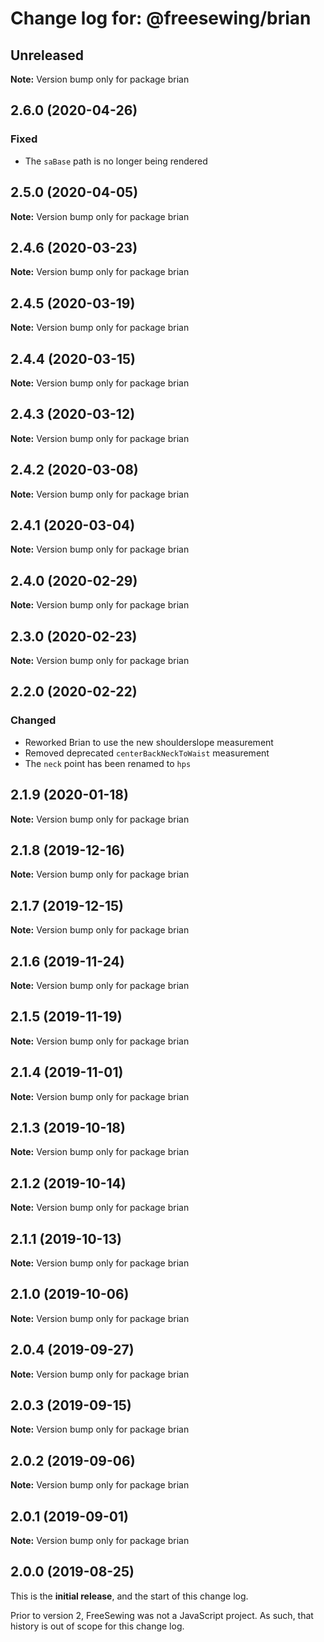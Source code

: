 # Change log for: @freesewing/brian

## Unreleased

**Note:** Version bump only for package brian

## 2.6.0 (2020-04-26)

### Fixed

- The `saBase` path is no longer being rendered

## 2.5.0 (2020-04-05)

**Note:** Version bump only for package brian

## 2.4.6 (2020-03-23)

**Note:** Version bump only for package brian

## 2.4.5 (2020-03-19)

**Note:** Version bump only for package brian

## 2.4.4 (2020-03-15)

**Note:** Version bump only for package brian

## 2.4.3 (2020-03-12)

**Note:** Version bump only for package brian

## 2.4.2 (2020-03-08)

**Note:** Version bump only for package brian

## 2.4.1 (2020-03-04)

**Note:** Version bump only for package brian

## 2.4.0 (2020-02-29)

**Note:** Version bump only for package brian

## 2.3.0 (2020-02-23)

**Note:** Version bump only for package brian

## 2.2.0 (2020-02-22)

### Changed

- Reworked Brian to use the new shoulderslope measurement
- Removed deprecated `centerBackNeckToWaist` measurement
- The `neck` point has been renamed to `hps`

## 2.1.9 (2020-01-18)

**Note:** Version bump only for package brian

## 2.1.8 (2019-12-16)

**Note:** Version bump only for package brian

## 2.1.7 (2019-12-15)

**Note:** Version bump only for package brian

## 2.1.6 (2019-11-24)

**Note:** Version bump only for package brian

## 2.1.5 (2019-11-19)

**Note:** Version bump only for package brian

## 2.1.4 (2019-11-01)

**Note:** Version bump only for package brian

## 2.1.3 (2019-10-18)

**Note:** Version bump only for package brian

## 2.1.2 (2019-10-14)

**Note:** Version bump only for package brian

## 2.1.1 (2019-10-13)

**Note:** Version bump only for package brian

## 2.1.0 (2019-10-06)

**Note:** Version bump only for package brian

## 2.0.4 (2019-09-27)

**Note:** Version bump only for package brian

## 2.0.3 (2019-09-15)

**Note:** Version bump only for package brian

## 2.0.2 (2019-09-06)

**Note:** Version bump only for package brian

## 2.0.1 (2019-09-01)

**Note:** Version bump only for package brian

## 2.0.0 (2019-08-25)

This is the **initial release**, and the start of this change log.

Prior to version 2, FreeSewing was not a JavaScript project.
As such, that history is out of scope for this change log.
